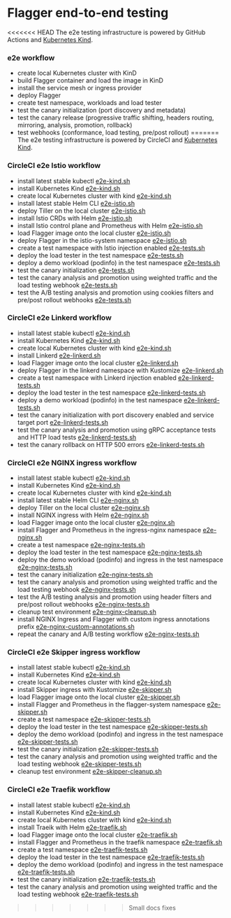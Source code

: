 # Flagger end-to-end testing

<<<<<<< HEAD
The e2e testing infrastructure is powered by GitHub Actions and [Kubernetes Kind](https://github.com/kubernetes-sigs/kind).

### e2e workflow

* create local Kubernetes cluster with KinD
* build Flagger container and load the image in KinD
* install the service mesh or ingress provider
* deploy Flagger
* create test namespace, workloads and load tester
* test the canary initialization (port discovery and metadata)
* test the canary release (progressive traffic shifting, headers routing, mirroring, analysis, promotion, rollback)
* test webhooks (conformance, load testing, pre/post rollout)
=======
The e2e testing infrastructure is powered by CircleCI and [Kubernetes Kind](https://github.com/kubernetes-sigs/kind).

### CircleCI e2e Istio workflow

* install latest stable kubectl [e2e-kind.sh](e2e-kind.sh)
* install Kubernetes Kind [e2e-kind.sh](e2e-kind.sh)
* create local Kubernetes cluster with kind [e2e-kind.sh](e2e-kind.sh)
* install latest stable Helm CLI [e2e-istio.sh](e2e-istio.sh)
* deploy Tiller on the local cluster [e2e-istio.sh](e2e-istio.sh)
* install Istio CRDs with Helm [e2e-istio.sh](e2e-istio.sh)
* install Istio control plane and Prometheus with Helm [e2e-istio.sh](e2e-istio.sh)
* load Flagger image onto the local cluster [e2e-istio.sh](e2e-istio.sh)
* deploy Flagger in the istio-system namespace [e2e-istio.sh](e2e-istio.sh)
* create a test namespace with Istio injection enabled [e2e-tests.sh](e2e-tests.sh)
* deploy the load tester in the test namespace [e2e-tests.sh](e2e-tests.sh)
* deploy a demo workload (podinfo) in the test namespace [e2e-tests.sh](e2e-tests.sh)
* test the canary initialization [e2e-tests.sh](e2e-tests.sh)
* test the canary analysis and promotion using weighted traffic and the load testing webhook [e2e-tests.sh](e2e-tests.sh)
* test the A/B testing analysis and promotion using cookies filters and pre/post rollout webhooks [e2e-tests.sh](e2e-tests.sh)

### CircleCI e2e Linkerd workflow

* install latest stable kubectl [e2e-kind.sh](e2e-kind.sh)
* install Kubernetes Kind [e2e-kind.sh](e2e-kind.sh)
* create local Kubernetes cluster with kind [e2e-kind.sh](e2e-kind.sh)
* install Linkerd [e2e-linkerd.sh](e2e-linkerd.sh)
* load Flagger image onto the local cluster [e2e-linkerd.sh](e2e-linkerd.sh)
* deploy Flagger in the linkerd namespace with Kustomize [e2e-linkerd.sh](e2e-linkerd.sh)
* create a test namespace with Linkerd injection enabled [e2e-linkerd-tests.sh](e2e-linkerd-tests.sh)
* deploy the load tester in the test namespace [e2e-linkerd-tests.sh](e2e-linkerd-tests.sh)
* deploy a demo workload (podinfo) in the test namespace [e2e-linkerd-tests.sh](e2e-linkerd-tests.sh)
* test the canary initialization with port discovery enabled and service target port [e2e-linkerd-tests.sh](e2e-linkerd-tests.sh)
* test the canary analysis and promotion using gRPC acceptance tests and HTTP load tests [e2e-linkerd-tests.sh](e2e-linkerd-tests.sh)
* test the canary rollback on HTTP 500 errors [e2e-linkerd-tests.sh](e2e-linkerd-tests.sh)

### CircleCI e2e NGINX ingress workflow

* install latest stable kubectl [e2e-kind.sh](e2e-kind.sh)
* install Kubernetes Kind [e2e-kind.sh](e2e-kind.sh)
* create local Kubernetes cluster with kind [e2e-kind.sh](e2e-kind.sh)
* install latest stable Helm CLI [e2e-nginx.sh](e2e-nginx.sh)
* deploy Tiller on the local cluster [e2e-nginx.sh](e2e-nginx.sh)
* install NGINX ingress with Helm [e2e-nginx.sh](e2e-nginx.sh)
* load Flagger image onto the local cluster [e2e-nginx.sh](e2e-nginx.sh)
* install Flagger and Prometheus in the ingress-nginx namespace [e2e-nginx.sh](e2e-nginx.sh)
* create a test namespace [e2e-nginx-tests.sh](e2e-nginx-tests.sh)
* deploy the load tester in the test namespace [e2e-nginx-tests.sh](e2e-nginx-tests.sh)
* deploy the demo workload (podinfo) and ingress in the test namespace [e2e-nginx-tests.sh](e2e-nginx-tests.sh)
* test the canary initialization [e2e-nginx-tests.sh](e2e-nginx-tests.sh)
* test the canary analysis and promotion using weighted traffic and the load testing webhook [e2e-nginx-tests.sh](e2e-nginx-tests.sh)
* test the A/B testing analysis and promotion using header filters and pre/post rollout webhooks [e2e-nginx-tests.sh](e2e-nginx-tests.sh)
* cleanup test environment [e2e-nginx-cleanup.sh](e2e-nginx-cleanup.sh)
* install NGINX Ingress and Flagger with custom ingress annotations prefix [e2e-nginx-custom-annotations.sh](e2e-nginx-custom-annotations.sh)
* repeat the canary and A/B testing workflow [e2e-nginx-tests.sh](e2e-nginx-tests.sh)

### CircleCI e2e Skipper ingress workflow

* install latest stable kubectl [e2e-kind.sh](e2e-kind.sh)
* install Kubernetes Kind [e2e-kind.sh](e2e-kind.sh)
* create local Kubernetes cluster with kind [e2e-kind.sh](e2e-kind.sh)
* install Skipper ingress with Kustomize [e2e-skipper.sh](e2e-skipper.sh)
* load Flagger image onto the local cluster [e2e-skipper.sh](e2e-skipper.sh)
* install Flagger and Prometheus in the flagger-system namespace [e2e-skipper.sh](e2e-skipper.sh)
* create a test namespace [e2e-skipper-tests.sh](e2e-skipper-tests.sh)
* deploy the load tester in the test namespace [e2e-skipper-tests.sh](e2e-skipper-tests.sh)
* deploy the demo workload (podinfo) and ingress in the test namespace [e2e-skipper-tests.sh](e2e-skipper-tests.sh)
* test the canary initialization [e2e-skipper-tests.sh](e2e-skipper-tests.sh)
* test the canary analysis and promotion using weighted traffic and the load testing webhook [e2e-skipper-tests.sh](e2e-skipper-tests.sh)
* cleanup test environment [e2e-skipper-cleanup.sh](e2e-skipper-cleanup.sh)

### CircleCI e2e Traefik workflow

* install latest stable kubectl [e2e-kind.sh](e2e-kind.sh)
* install Kubernetes Kind [e2e-kind.sh](e2e-kind.sh)
* create local Kubernetes cluster with kind [e2e-kind.sh](e2e-kind.sh)
* install Traeik with Helm [e2e-traefik.sh](e2e-traefik.sh)
* load Flagger image onto the local cluster [e2e-traefik.sh](e2e-traefik.sh)
* install Flagger and Prometheus in the traefik namespace [e2e-traefik.sh](e2e-traefik.sh)
* create a test namespace [e2e-traefik-tests.sh](e2e-traefik-tests.sh)
* deploy the load tester in the test namespace [e2e-traefik-tests.sh](e2e-traefik-tests.sh)
* deploy the demo workload (podinfo) and ingress in the test namespace [e2e-traefik-tests.sh](e2e-traefik-tests.sh)
* test the canary initialization [e2e-traefik-tests.sh](e2e-traefik-tests.sh)
* test the canary analysis and promotion using weighted traffic and the load testing webhook [e2e-traefik-tests.sh](e2e-traefik-tests.sh)
>>>>>>> Small docs fixes

